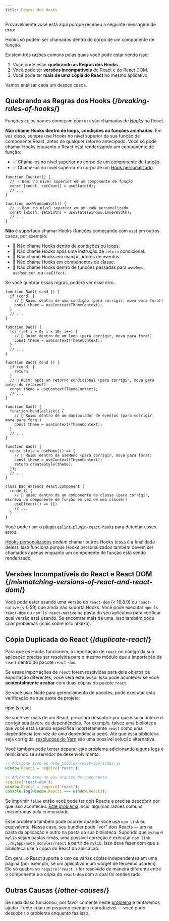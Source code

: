 ```yaml
---
title: Regras dos Hooks
---
```


Provavelmente você está aqui porque recebeu a seguinte mensagem de erro:

<ConsoleBlock level="error">

Hooks só podem ser chamados dentro do corpo de um componente de função.

</ConsoleBlock>

Existem três razões comuns pelas quais você pode estar vendo isso:

1. Você pode estar **quebrando as Regras dos Hooks**.
2. Você pode ter **versões incompatíveis** do React e do React DOM.
3. Você pode ter **mais de uma cópia do React** no mesmo aplicativo.

Vamos analisar cada um desses casos.

## Quebrando as Regras dos Hooks {/*breaking-rules-of-hooks*/}

Funções cujos nomes começam com `use` são chamadas de [*Hooks*](/reference/react) no React.

**Não chame Hooks dentro de loops, condições ou funções aninhadas.** Em vez disso, sempre use Hooks no nível superior da sua função de componente React, antes de qualquer retorno antecipado. Você só pode chamar Hooks enquanto o React está renderizando um componente de função:

* ✅ Chame-os no nível superior no corpo de um [componente de função](/learn/your-first-component).
* ✅ Chame-os no nível superior no corpo de um [Hook personalizado](/learn/reusing-logic-with-custom-hooks).

```js{2-3,8-9}
function Counter() {
  // ✅ Bom: no nível superior em um componente de função
  const [count, setCount] = useState(0);
  // ...
}

function useWindowWidth() {
  // ✅ Bom: no nível superior em um Hook personalizado
  const [width, setWidth] = useState(window.innerWidth);
  // ...
}
```

**Não** é suportado chamar Hooks (funções começando com `use`) em outros casos, por exemplo:

* 🔴 Não chame Hooks dentro de condições ou loops.
* 🔴 Não chame Hooks após uma instrução de `return` condicional.
* 🔴 Não chame Hooks em manipuladores de eventos.
* 🔴 Não chame Hooks em componentes de classe.
* 🔴 Não chame Hooks dentro de funções passadas para `useMemo`, `useReducer`, ou `useEffect`.

Se você quebrar essas regras, poderá ver esse erro.

```js{3-4,11-12,20-21}
function Bad({ cond }) {
  if (cond) {
    // 🔴 Ruim: dentro de uma condição (para corrigir, mova para fora!)
    const theme = useContext(ThemeContext);
  }
  // ...
}

function Bad() {
  for (let i = 0; i < 10; i++) {
    // 🔴 Ruim: dentro de um loop (para corrigir, mova para fora!)
    const theme = useContext(ThemeContext);
  }
  // ...
}

function Bad({ cond }) {
  if (cond) {
    return;
  }
  // 🔴 Ruim: após um retorno condicional (para corrigir, mova para antes do retorno!)
  const theme = useContext(ThemeContext);
  // ...
}

function Bad() {
  function handleClick() {
    // 🔴 Ruim: dentro de um manipulador de eventos (para corrigir, mova para fora!)
    const theme = useContext(ThemeContext);
  }
  // ...
}

function Bad() {
  const style = useMemo(() => {
    // 🔴 Ruim: dentro de useMemo (para corrigir, mova para fora!)
    const theme = useContext(ThemeContext);
    return createStyle(theme);
  });
  // ...
}

class Bad extends React.Component {
  render() {
    // 🔴 Ruim: dentro de um componente de classe (para corrigir, escreva um componente de função em vez de uma classe!)
    useEffect(() => {})
    // ...
  }
}
```

Você pode usar o [plugin `eslint-plugin-react-hooks`](https://www.npmjs.com/package/eslint-plugin-react-hooks) para detectar esses erros.

<Note>

[Hooks personalizados](/learn/reusing-logic-with-custom-hooks) *podem* chamar outros Hooks (essa é a finalidade deles). Isso funciona porque Hooks personalizados também devem ser chamados apenas enquanto um componente de função está sendo renderizado.

</Note>

## Versões Incompatíveis do React e React DOM {/*mismatching-versions-of-react-and-react-dom*/}

Você pode estar usando uma versão do `react-dom` (< 16.8.0) ou `react-native` (< 0.59) que ainda não suporta Hooks. Você pode executar `npm ls react-dom` ou `npm ls react-native` na pasta do seu aplicativo para verificar qual versão está usando. Se encontrar mais de uma, isso também pode criar problemas (mais sobre isso abaixo).

## Cópia Duplicada do React {/*duplicate-react*/}

Para que os Hooks funcionem, a importação de `react` no código da sua aplicação precisa ser resolvida para o mesmo módulo que a importação de `react` dentro do pacote `react-dom`.

Se essas importações de `react` forem resolvidas para dois objetos de exportação diferentes, você verá este aviso. Isso pode acontecer se você **acidentalmente acabar** com duas cópias do pacote `react`.

Se você usar Node para gerenciamento de pacotes, pode executar esta verificação na sua pasta de projeto:

<TerminalBlock>

npm ls react

</TerminalBlock>

Se você ver mais de um React, precisará descobrir por que isso acontece e corrigir sua árvore de dependências. Por exemplo, talvez uma biblioteca que você está usando especifica incorretamente  `react`  como uma dependência (em vez de uma dependência peer). Até que essa biblioteca seja corrigida, [resoluções do Yarn](https://yarnpkg.com/lang/en/docs/selective-version-resolutions/) são uma possível solução alternativa.

Você também pode tentar depurar este problema adicionando alguns logs e reiniciando seu servidor de desenvolvimento:

```js
// Adicione isso em node_modules/react-dom/index.js
window.React1 = require('react');

// Adicione isso no seu arquivo de componente
require('react-dom');
window.React2 = require('react');
console.log(window.React1 === window.React2);
```

Se imprimir `false` então você pode ter dois Reacts e precisa descobrir por que isso aconteceu. [Este problema](https://github.com/facebook/react/issues/13991) inclui algumas razões comuns encontradas pela comunidade.

Esse problema também pode ocorrer quando você usa `npm link` ou equivalente. Nesse caso, seu bundler pode "ver" dois Reacts — um na pasta da aplicação e outro na pasta da sua biblioteca. Supondo que `myapp` e `mylib` sejam pastas irmãs, uma possível correção é executar `npm link ../myapp/node_modules/react` a partir de `mylib`. Isso deve fazer com que a biblioteca use a cópia do React da aplicação.

<Note>

Em geral, o React suporta o uso de várias cópias independentes em uma página (por exemplo, se um aplicativo e um widget de terceiros usarem). Ele só quebra se `require('react')` for resolvido de maneira diferente entre o componente e a cópia do `react-dom` com a qual foi renderizado.

</Note>

## Outras Causas {/*other-causes*/}

Se nada disso funcionou, por favor comente neste [problema](https://github.com/facebook/react/issues/13991) e tentaremos ajudar. Tente criar um pequeno exemplo reproduzível — você pode descobrir o problema enquanto faz isso.

